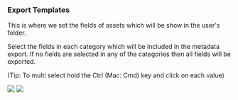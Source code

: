 ### Export Templates

This is where we set the fields of assets which will be show in the user's folder.

Select the fields in each category which will be included in the metadata export. If no fields are selected in any of the categories then all fields will be exported.

(Tip: To multi select hold the Ctrl (Mac: Cmd) key and click on each value)

![](http://demo.padma.razuna.org/index.cfm?fa=c.serve_file&type=img&file_id=043414D6CD6F425897D1AD19151460F5&v=o)
![](http://demo.padma.razuna.org/index.cfm?fa=c.serve_file&type=img&file_id=E3A7B009C41E4D10985E1F0841E9CCDB&v=o)